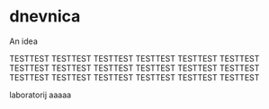 # dnevnica

An idea

TESTTEST TESTTEST TESTTEST TESTTEST TESTTEST TESTTEST TESTTEST TESTTEST TESTTEST TESTTEST TESTTEST TESTTEST TESTTEST TESTTEST TESTTEST TESTTEST TESTTEST TESTTEST

laboratorij
aaaaa